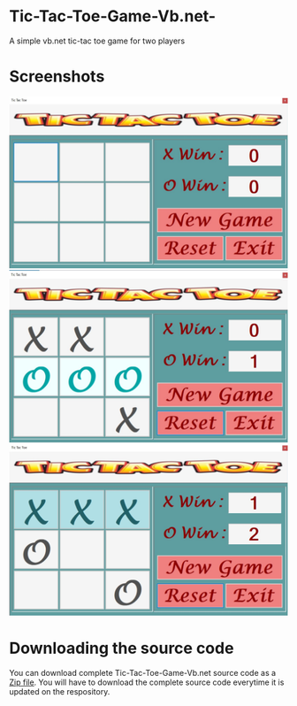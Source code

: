 # Tic-Tac-Toe-Game-Vb.net-
A simple vb.net tic-tac toe game for two players

# Screenshots
![01](https://raw.githubusercontent.com/HarshilKamani/Tic-Tac-Toe-Game-Vb.net-/main/01.jpg)
![02](https://raw.githubusercontent.com/HarshilKamani/Tic-Tac-Toe-Game-Vb.net-/main/02.jpg)
![03](https://raw.githubusercontent.com/HarshilKamani/Tic-Tac-Toe-Game-Vb.net-/main/03.jpg)

# Downloading the source code

You can download complete Tic-Tac-Toe-Game-Vb.net source code as a <a href="https://github.com/HarshilKamani/Tic-Tac-Toe-Game-Vb.net-/main/Tic%20Tak%20Toe.zip">Zip file</a>.
You will have to download the complete source code everytime it is updated on the respository.
